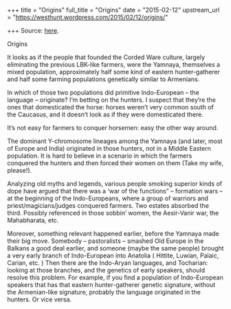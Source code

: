 +++
title = "Origins"
full_title = "Origins"
date = "2015-02-12"
upstream_url = "https://westhunt.wordpress.com/2015/02/12/origins/"

+++
Source: [here](https://westhunt.wordpress.com/2015/02/12/origins/).

Origins

It looks as if the people that founded the Corded Ware culture, largely
eliminating the previous LBK-like farmers, were the Yamnaya, themselves
a mixed population, approximately half some kind of eastern
hunter-gatherer and half some farming populations genetically similar to
Armenians.

In which of those two populations did primitive Indo-European – the
language – originate? I’m betting on the hunters. I suspect that they’re
the ones that domesticated the horse: horses weren’t very common south
of the Caucasus, and it doesn’t look as if they were domesticated there.

It’s not easy for farmers to conquer horsemen: easy the other way
around.

The dominant Y-chromosome lineages among the Yamnaya (and later, most of
Europe and India) originated in those hunters, not in a Middle Eastern
population. It is hard to believe in a scenario in which the farmers
conquered the hunters and then forced their women on them (Take my wife,
please!).

Analyzing old myths and legends, various people smoking superior kinds
of dope have argued that there was a ‘war of the functions” – formation
wars – at the beginning of the Indo-Europeans, where a group of warriors
and priest/magicians/judges conquered farmers. Two estates absorbed the
third. Possibly referenced in those sobbin’ women, the Aesir-Vanir war,
the Mahabharata, etc.

Moreover, something relevant happened earlier, before the Yamnaya made
their big move. Somebody – pastoralists – smashed Old Europe in the
Balkans a good deal earlier, and someone (maybe the same people) brought
a very early branch of Indo-European into Anatolia ( Hittite, Luwian,
Palaic, Carian, etc. ) Then there are the Indo-Aryan languages, and
Tocharian: looking at those branches, and the genetics of early
speakers, should resolve this problem. For example, if you find a
population of Indo-European speakers that has that eastern
hunter-gatherer genetic signature, without the Armenian-like signature,
probably the language originated in the hunters. Or vice versa.

